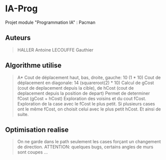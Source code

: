 # IA-Prog
Projet module "Programmation IA" : Pacman

## Auteurs
>HALLER Antoine
>LECOUFFE Gauthier
>
## Algorithme utilise
>A*
>Cout de déplacement haut, bas, droite, gauche: 10 (1 * 10)
>Cout de déplacement en diagonale: 14 (squareroot(2) * 10)
>Calcul de gCost (cout de deplacement depuis la cible), de hCost (cout de deplacement depuis la position de depart)
>Permet de determiner fCost (gCost + hCost)
>Exploration des voisins et du cout fCost.
>Exploration de la case avec le fCost le plus petit.
>Si plusieurs cases ont le même fCost, on choisit celui avec le plus petit hCost.
>Et ainsi de suite.

## Optimisation realise
>On ne garde dans le path seulement les cases forçant un changement de direction.
>ATTENTION: quelques bugs, certains angles de murs sont coupes ...
